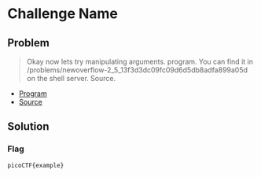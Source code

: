 # Challenge Name

## Problem

> Okay now lets try manipulating arguments. program. You can find it in /problems/newoverflow-2_5_13f3d3dc09fc09d6d5db8adfa899a05d on the shell server. Source.

* [Program](./vuln)
* [Source](./vuln.c)

## Solution

### Flag

`picoCTF{example}`
